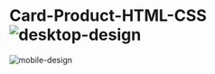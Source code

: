 # Card-Product-HTML-CSS![desktop-design](https://user-images.githubusercontent.com/15197958/186229699-2ba91a85-ab97-41dc-8c31-df6c8237f77e.jpg)
![mobile-design](https://user-images.githubusercontent.com/15197958/186229702-26e5a895-6f67-4f47-9350-d18538320952.jpg)
